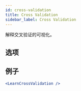 ```yaml
---
id: cross-validation
title: Cross Validation
sidebar_label: Cross Validation
---
```


解释交叉验证的可视化。

## 选项



## 例子

```jsx live
<LearnCrossValidation />
```

